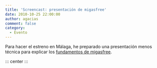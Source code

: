 ```yaml
---
title: 'Screencast: presentación de migasfree'
date: 2010-10-25 22:00:00
author: agacias
comment: false
category:
  - Evento
---
```


Para hacer el estreno en Málaga, he preparado una presentación menos técnica para explicar los [fundamentos de migasfree](http://www.youtube.com/v/ZKvO-xRebxQ).

::: center
<YouTube id="ZKvO-xRebxQ" />
:::
